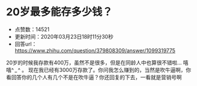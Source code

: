# 20岁最多能存多少钱？
- 点赞数：14521
- 更新时间：2020年03月23日18时11分30秒
- 回答url：https://www.zhihu.com/question/379808309/answer/1099319775
<body>
 <p data-pid="eBihw-Cr">20岁的时候我存款有400万，虽然不是很多，但是在同龄人中也算很不错啦… 嘻嘻^ _ ^ 。 现在我已经有3000万存款了。你问我怎么赚到的，当然是吹牛逼啊，你看回答你的几个人有几个不是在吹牛逼？你还回复的下去，一看就是营销号啊</p>
</body>